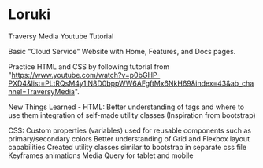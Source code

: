 # Loruki
Traversy Media Youtube Tutorial

Basic "Cloud Service" Website with Home, Features, and Docs pages.

Practice HTML and CSS by following tutorial from "https://www.youtube.com/watch?v=p0bGHP-PXD4&list=PLtRQsM4y1lN8D0bppWW6AFgftMx6NkH69&index=43&ab_channel=TraversyMedia".

New Things Learned -
HTML:
Better understanding of tags and where to use them
integration of self-made utility classes (Inspiration from bootstrap)

CSS: 
Custom properties (variables) used for reusable components such as primary/secondary colors
Better understanding of Grid and Flexbox layout capabilities
Created utility classes similar to bootstrap in separate css file
Keyframes animations
Media Query for tablet and mobile
